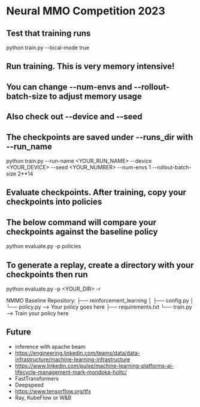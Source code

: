 # Neural MMO Competition 2023

## Test that training runs
python train.py --local-mode true

## Run training. This is very memory intensive!
## You can change --num-envs  and --rollout-batch-size to adjust memory usage
## Also check out --device and --seed
## The checkpoints are saved under --runs_dir with --run_name
python train.py --run-name <YOUR_RUN_NAME> --device <YOUR_DEVICE> --seed <YOUR_NUMBER> --num-envs 1 --rollout-batch-size 2**14

## Evaluate checkpoints. After training, copy your checkpoints into policies
## The below command will compare your checkpoints against the baseline policy
python evaluate.py -p policies

## To generate a replay, create a directory with your checkpoints then run
python evaluate.py -p <YOUR_DIR> -r


NMMO Baseline Repository:
├── reinforcement_learning
│   ├── config.py
│   └── policy.py --> Your policy goes here
├── requirements.txt
└── train.py --> Train your policy here


## Future 
- inference with apache beam
- https://engineering.linkedin.com/teams/data/data-infrastructure/machine-learning-infrastructure
- https://www.linkedin.com/pulse/machine-learning-platforms-ai-lifecycle-management-mark-mondoka-holtc/
- FastTransformers
- Deepspeed
- https://www.tensorflow.org/tfx
- Ray, KubeFlow or W&B
